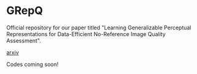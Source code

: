 # GRepQ
Official repository for our paper titled "Learning Generalizable Perceptual Representations for Data-Efficient No-Reference Image Quality Assessment".

[arxiv](https://link-url-here.org](http://arxiv.org/abs/2312.04838)http://arxiv.org/abs/2312.04838)

Codes coming soon!
